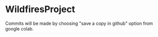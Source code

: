 # WildfiresProject
Commits will be made by choosing "save a copy in github" option from google colab.
